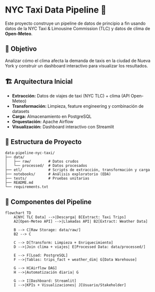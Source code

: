 # NYC Taxi Data Pipeline 🚖

Este proyecto construye un pipeline de datos de principio a fin usando datos de la NYC Taxi & Limousine Commission (TLC)
y datos de clima de **Open-Meteo**.

## 🎯 Objetivo
Analizar cómo el clima afecta la demanda de taxis en la ciudad de Nueva York y construir un dashboard interactivo para visualizar los resultados.

## 🏗️ Arquitectura Inicial
- **Extracción:** Datos de viajes de taxi (NYC TLC) + clima (API Open-Meteo)
- **Transformación:** Limpieza, feature engineering y combinación de datasets
- **Carga:** Almacenamiento en PostgreSQL
- **Orquestación:** Apache Airflow
- **Visualización:** Dashboard interactivo con Streamlit

## 📂 Estructura de Proyecto
```plaintext
data-pipeline-nyc-taxi/
├── data/
│   ├── raw/        # Datos crudos
│   └── processed/  # Datos procesados
├── etl/            # Scripts de extracción, transformación y carga
├── notebooks/      # Análisis exploratorio (EDA)
├── tests/          # Pruebas unitarias
├── README.md
└── requirements.txt
```

## 🧩 Componentes del Pipeline

```mermaid
flowchart TD
    A[NYC TLC Data] -->|Descarga| B[Extract: Taxi Trips]
    A2[Open-Meteo API] -->|Llamadas API| B2[Extract: Weather Data]

    B --> C[Raw Storage: data/raw/]
    B2 --> C

    C --> D[Transform: Limpieza + Enriquecimiento]
    D -->|Join clima + viajes| E[Processed Data: data/processed/]

    E --> F[Load: PostgreSQL]
    F -->|Tablas: trips_fact + weather_dim| G[Data Warehouse]

    G --> H[Airflow DAG]
    H -->|Automatización diaria| G

    G --> I[Dashboard: Streamlit]
    I -->|KPIs + Visualizaciones| J[Usuario/Stakeholder]
